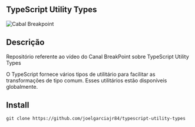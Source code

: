 
## TypeScript Utility Types

![Cabal Breakpoint](https://i.ibb.co/gM8hP0r/logo-break-point.png)

## Descrição

Repositório referente ao vídeo do Canal BreakPoint sobre TypeScript Utility Types

O TypeScript fornece vários tipos de utilitário para facilitar as transformações de tipo comum. Esses utilitários estão disponíveis globalmente.

## Install

``` git clone https://github.com/joelgarciajr84/typescript-utility-types ```




